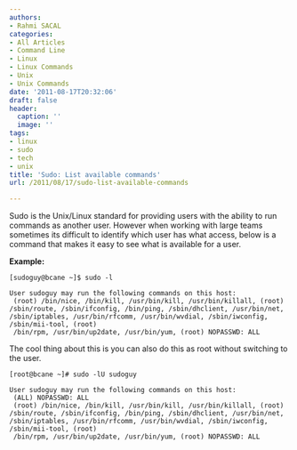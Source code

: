 ```yaml
---
authors:
- Rahmi SACAL
categories:
- All Articles
- Command Line
- Linux
- Linux Commands
- Unix
- Unix Commands
date: '2011-08-17T20:32:06'
draft: false
header:
  caption: ''
  image: ''
tags:
- linux
- sudo
- tech
- unix
title: 'Sudo: List available commands'
url: /2011/08/17/sudo-list-available-commands

---
```


Sudo is the Unix/Linux standard for providing users with the ability to run commands as another user. However when working with large teams sometimes its difficult to identify which user has what access, below is a command that makes it easy to see what is available for a user.

**Example:**

    [sudoguy@bcane ~]$ sudo -l  
      
    User sudoguy may run the following commands on this host:  
     (root) /bin/nice, /bin/kill, /usr/bin/kill, /usr/bin/killall, (root) /sbin/route, /sbin/ifconfig, /bin/ping, /sbin/dhclient, /usr/bin/net, /sbin/iptables, /usr/bin/rfcomm, /usr/bin/wvdial, /sbin/iwconfig, /sbin/mii-tool, (root)  
     /bin/rpm, /usr/bin/up2date, /usr/bin/yum, (root) NOPASSWD: ALL

The cool thing about this is you can also do this as root without switching to the user.

    [root@bcane ~]# sudo -lU sudoguy  
      
    User sudoguy may run the following commands on this host:  
     (ALL) NOPASSWD: ALL  
     (root) /bin/nice, /bin/kill, /usr/bin/kill, /usr/bin/killall, (root) /sbin/route, /sbin/ifconfig, /bin/ping, /sbin/dhclient, /usr/bin/net, /sbin/iptables, /usr/bin/rfcomm, /usr/bin/wvdial, /sbin/iwconfig, /sbin/mii-tool, (root)  
     /bin/rpm, /usr/bin/up2date, /usr/bin/yum, (root) NOPASSWD: ALL  
  
